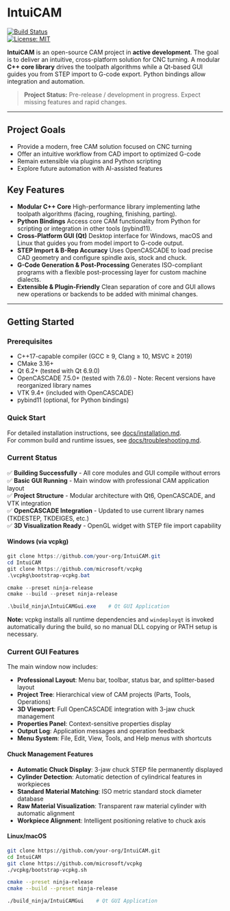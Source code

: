 # IntuiCAM

[![Build Status](https://img.shields.io/github/actions/workflow/status/your-org/IntuiCAM/ci.yml?branch=main)](https://github.com/your-org/IntuiCAM/actions)  
[![License: MIT](https://img.shields.io/badge/License-MIT-blue)](LICENSE)

**IntuiCAM** is an open-source CAM project in **active development**. The goal is to deliver an intuitive, cross-platform solution for CNC turning. A modular **C++ core library** drives the toolpath algorithms while a Qt-based GUI guides you from STEP import to G-code export. Python bindings allow integration and automation.
> **Project Status:** Pre-release / development in progress. Expect missing features and rapid changes.

---
## Project Goals
- Provide a modern, free CAM solution focused on CNC turning
- Offer an intuitive workflow from CAD import to optimized G-code
- Remain extensible via plugins and Python scripting
- Explore future automation with AI-assisted features


## Key Features

- **Modular C++ Core**
  High-performance library implementing lathe toolpath algorithms (facing, roughing, finishing, parting).
- **Python Bindings**
  Access core CAM functionality from Python for scripting or integration in other tools (pybind11).
- **Cross-Platform GUI (Qt)**
  Desktop interface for Windows, macOS and Linux that guides you from model import to G-code output.
- **STEP Import & B-Rep Accuracy**
  Uses OpenCASCADE to load precise CAD geometry and configure spindle axis, stock and chuck.
- **G-Code Generation & Post-Processing**
  Generates ISO-compliant programs with a flexible post-processing layer for custom machine dialects.
- **Extensible & Plugin-Friendly**
  Clean separation of core and GUI allows new operations or backends to be added with minimal changes.
---

## Getting Started

### Prerequisites

- C++17-capable compiler (GCC ≥ 9, Clang ≥ 10, MSVC ≥ 2019)  
- CMake 3.16+
- Qt 6.2+ (tested with Qt 6.9.0)
- OpenCASCADE 7.5.0+ (tested with 7.6.0) - Note: Recent versions have reorganized library names
- VTK 9.4+ (included with OpenCASCADE)
- pybind11 (optional, for Python bindings)

### Quick Start

For detailed installation instructions, see [docs/installation.md](docs/installation.md).  
For common build and runtime issues, see [docs/troubleshooting.md](docs/troubleshooting.md).

### Current Status

✅ **Building Successfully** - All core modules and GUI compile without errors  
✅ **Basic GUI Running** - Main window with professional CAM application layout  
✅ **Project Structure** - Modular architecture with Qt6, OpenCASCADE, and VTK integration  
✅ **OpenCASCADE Integration** - Updated to use current library names (TKDESTEP, TKDEIGES, etc.)  
✅ **3D Visualization Ready** - OpenGL widget with STEP file import capability  

#### Windows (via vcpkg)

```powershell
git clone https://github.com/your-org/IntuiCAM.git
cd IntuiCAM
git clone https://github.com/microsoft/vcpkg
.\vcpkg\bootstrap-vcpkg.bat

cmake --preset ninja-release
cmake --build --preset ninja-release

.\build_ninja\IntuiCAMGui.exe    # Qt GUI Application
```

**Note:** vcpkg installs all runtime dependencies and `windeployqt` is invoked automatically during the build, so no manual DLL copying or PATH setup is necessary.

### Current GUI Features

The main window now includes:
- **Professional Layout**: Menu bar, toolbar, status bar, and splitter-based layout
- **Project Tree**: Hierarchical view of CAM projects (Parts, Tools, Operations)
- **3D Viewport**: Full OpenCASCADE integration with 3-jaw chuck management
- **Properties Panel**: Context-sensitive properties display
- **Output Log**: Application messages and operation feedback
- **Menu System**: File, Edit, View, Tools, and Help menus with shortcuts

#### Chuck Management Features

- **Automatic Chuck Display**: 3-jaw chuck STEP file permanently displayed
- **Cylinder Detection**: Automatic detection of cylindrical features in workpieces
- **Standard Material Matching**: ISO metric standard stock diameter database
- **Raw Material Visualization**: Transparent raw material cylinder with automatic alignment
- **Workpiece Alignment**: Intelligent positioning relative to chuck axis

#### Linux/macOS

```bash
git clone https://github.com/your-org/IntuiCAM.git
cd IntuiCAM
git clone https://github.com/microsoft/vcpkg
./vcpkg/bootstrap-vcpkg.sh

cmake --preset ninja-release
cmake --build --preset ninja-release

./build_ninja/IntuiCAMGui    # Qt GUI Application
```
